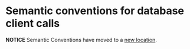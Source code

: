 # Semantic conventions for database client calls

**NOTICE** Semantic Conventions have moved to a
[new location](http://github.com/open-telemetry/semantic-conventions).
